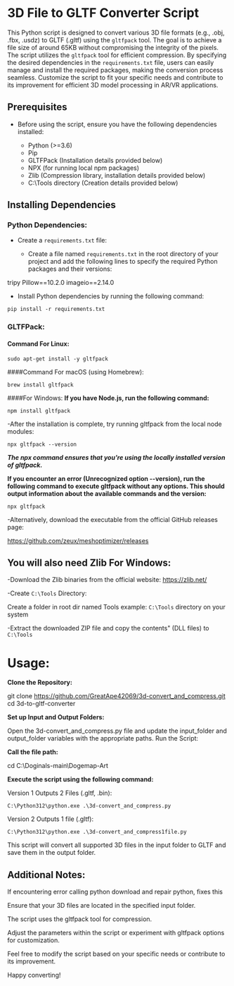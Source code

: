 # 3D File to GLTF Converter Script

This Python script is designed to convert various 3D file formats (e.g., .obj, .fbx, .usdz) to GLTF (.gltf) using the `gltfpack` tool. The goal is to achieve a file size of around 65KB without compromising the integrity of the pixels. The script utilizes the `gltfpack` tool for efficient compression. By specifying the desired dependencies in the `requirements.txt` file, users can easily manage and install the required packages, making the conversion process seamless. Customize the script to fit your specific needs and contribute to its improvement for efficient 3D model processing in AR/VR applications.

## Prerequisites

- Before using the script, ensure you have the following dependencies installed:

  - Python (>=3.6)
  - Pip
  - GLTFPack (Installation details provided below)
  - NPX (for running local npm packages)
  - Zlib (Compression library, installation details provided below)
  - C:\Tools directory (Creation details provided below)

## Installing Dependencies

### Python Dependencies:

- Create a `requirements.txt` file:

  - Create a file named `requirements.txt` in the root directory of your project and add the following lines to specify the required Python packages and their versions:


tripy
Pillow==10.2.0
imageio==2.14.0


  - Install Python dependencies by running the following command:

`pip install -r requirements.txt`


### GLTFPack:

#### Command For Linux:

`sudo apt-get install -y gltfpack`


####Command For macOS (using Homebrew):

`brew install gltfpack`


####For Windows:
**If you have Node.js, run the following command:**

`npm install gltfpack`

-After the installation is complete, try running gltfpack from the local node modules:

`npx gltfpack --version`

***The npx command ensures that you're using the locally installed version of gltfpack.***

**If you encounter an error (Unrecognized option --version), run the following command to execute gltfpack without any options. This should output information about the available commands and the version:**

`npx gltfpack`

-Alternatively, download the executable from the official GitHub releases page:

https://github.com/zeux/meshoptimizer/releases

## You will also need Zlib For Windows:

-Download the Zlib binaries from the official 
website: https://zlib.net/

-Create `C:\Tools` Directory:

Create a folder in root dir named Tools example: `C:\Tools` directory on your system

-Extract the downloaded ZIP file and copy the contents" (DLL files) to `C:\Tools`


# Usage:

**Clone the Repository:**

git clone https://github.com/GreatApe42069/3d-convert_and_compress.git
cd 3d-to-gltf-converter

**Set up Input and Output Folders:**

Open the 3d-convert_and_compress.py file and update the input_folder and output_folder variables with the appropriate paths.
Run the Script:

**Call the file path:**

cd C:\Doginals-main\Dogemap-Art

**Execute the script using the following command:**

Version 1 Outputs 2 Files (.gltf, .bin):

`C:\Python312\python.exe .\3d-convert_and_compress.py`

Version 2 Outputs 1 file (.gltf):

`C:\Python312\python.exe .\3d-convert_and_compress1file.py`

This script will convert all supported 3D files in the input folder to GLTF and save them in the output folder.

## Additional Notes:

If encountering error calling python download and repair python, fixes this

Ensure that your 3D files are located in the specified input folder.

The script uses the gltfpack tool for compression.

Adjust the parameters within the script or experiment with gltfpack options for customization.

Feel free to modify the script based on your specific needs or contribute to its improvement.

Happy converting!

